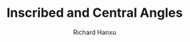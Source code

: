 ---
layout: lesson
title: Inscribed and Central Angles
author: Richard Hanxu
parent: Circle Geometry
grand_parent: Geometry
video_id: JIXOlER7qXU
nav_order: 1
---